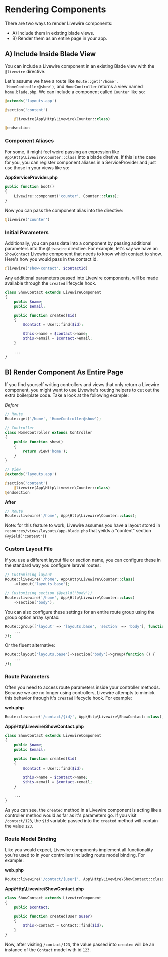 # Rendering Components

There are two ways to render Livewire components:

* A) Include them in existing blade views.
* B) Render them as an entire page in your app.

## A) Include Inside Blade View

You can include a Livewire component in an existing Blade view with the `@livewire` directive.

Let's assume we have a route like `Route::get('/home', 'HomeController@show')`, and `HomeController` returns a view named `home.blade.php`. We can include a component called `Counter` like so:

```php
@extends('layouts.app')

@section('content')

    @livewire(App\Http\Livewire\Counter::class)

@endsection
```

### Component Aliases

For some, it might feel weird passing an expression like `App\Http\Livewire\Counter::class` into a blade diretive. If this is the case for you, you can register component aliases in a ServiceProvider and just use those in your views like so:

**AppServiceProvider.php**
```php
public function boot()
{
    Livewire::component('counter', Counter::class);
}
```

Now you can pass the component alias into the directive:
```php
@livewire('counter')
```

### Initial Parameters

Additionally, you can pass data into a component by passing additional parameters into the `@livewire` directive. For example, let's say we have an `ShowContact` Livewire component that needs to know which contact to show. Here's how you would pass in the contact id.

```php
@livewire('show-contact', $contactId)
```

Any additional parameters passed into Livewire components, will be made available through the `created` lifecycle hook.

```php
class ShowContact extends LivewireComponent
{
    public $name;
    public $email;

    public function created($id)
    {
        $contact = User::find($id);

        $this->name = $contact->name;
        $this->email = $contact->email;
    }

    ...
}
```

## B) Render Component As Entire Page

If you find yourself writing controllers and views that only return a Livewire component, you might want to use Livewire's routing helpers to cut out the extra boilerplate code. Take a look at the following example:

*Before*
```php
// Route
Route::get('/home', 'HomeController@show');

// Controller
class HomeController extends Controller
{
    public function show()
    {
        return view('home');
    }
}

// View
@extends('layouts.app')

@section('content')
    @livewire(App\Http\Livewire\Counter::class)
@endsection
```

**After**
```php
// Route
Route::livewire('/home', App\Http\Livewire\Counter::class);
```

Note: for this feature to work, Livewire assumes you have a layout stored in `resources/views/layouts/app.blade.php` that yeilds a "content" section (`@yield('content')`)

### Custom Layout File
If you use a different layout file or section name, you can configure these in the standard way you configure laravel routes:

```php
// Customizing layout
Route::livewire('/home', App\Http\Livewire\Counter::class)
    ->layout('layouts.base');

// Customizing section (@yeild('body'))
Route::livewire('/home', App\Http\Livewire\Counter::class)
    ->section('body');
```

You can also configure these settings for an entire route group using the group option array syntax:

```php
Route::group(['layout' => 'layouts.base', 'section' => 'body'], function () {
    ...
});
```

Or the fluent alternative:
```php
Route::layout('layouts.base')->section('body')->group(function () {
    ...
});
```

### Route Parameters

Often you need to access route parameters inside your controller methods. Because we are no longer using controllers, Livewire attempts to mimick this behavior through it's `created` lifecycle hook. For example:

**web.php**
```php
Route::livewire('/contact/{id}', App\Http\Livewire\ShowContact::class);
```

**App\Http\Livewire\ShowContact.php**
```php
class ShowContact extends LivewireComponent
{
    public $name;
    public $email;

    public function created($id)
    {
        $contact = User::find($id);

        $this->name = $contact->name;
        $this->email = $contact->email;
    }

    ...
}
```

As you can see, the `created` method in a Livewire component is acting like a controller method would as far as it's parameters go. If you visit `/contact/123`, the `$id` variable passed into the `created` method will contain the value `123`.

### Route Model Binding

Like you would expect, Livewire components implement all functionality you're used to in your controllers including route model binding. For example:

**web.php**
```php
Route::livewire('/contact/{user}', App\Http\Livewire\ShowContact::classs);
```

**App\Http\Livewire\ShowContact.php**
```php
class ShowContact extends LivewireComponent
{
    public $contact;

    public function created(User $user)
    {
        $this->contact = Contact::find($id);
    }
}
```

Now, after visiting `/contact/123`, the value passed into `created` will be an instance of the `Contact` model with id `123`.
